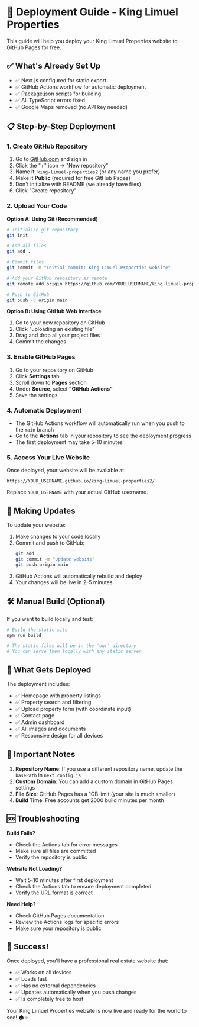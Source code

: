 # 🚀 Deployment Guide - King Limuel Properties

This guide will help you deploy your King Limuel Properties website to GitHub Pages for free.

## ✅ What's Already Set Up

- ✅ Next.js configured for static export
- ✅ GitHub Actions workflow for automatic deployment
- ✅ Package.json scripts for building
- ✅ All TypeScript errors fixed
- ✅ Google Maps removed (no API key needed)

## 📋 Step-by-Step Deployment

### 1. Create GitHub Repository

1. Go to [GitHub.com](https://github.com) and sign in
2. Click the "+" icon → "New repository"
3. Name it: `king-limuel-properties2` (or any name you prefer)
4. Make it **Public** (required for free GitHub Pages)
5. Don't initialize with README (we already have files)
6. Click "Create repository"

### 2. Upload Your Code

**Option A: Using Git (Recommended)**
```bash
# Initialize git repository
git init

# Add all files
git add .

# Commit files
git commit -m "Initial commit: King Limuel Properties website"

# Add your GitHub repository as remote
git remote add origin https://github.com/YOUR_USERNAME/king-limuel-properties2.git

# Push to GitHub
git push -u origin main
```

**Option B: Using GitHub Web Interface**
1. Go to your new repository on GitHub
2. Click "uploading an existing file"
3. Drag and drop all your project files
4. Commit the changes

### 3. Enable GitHub Pages

1. Go to your repository on GitHub
2. Click **Settings** tab
3. Scroll down to **Pages** section
4. Under **Source**, select **"GitHub Actions"**
5. Save the settings

### 4. Automatic Deployment

- The GitHub Actions workflow will automatically run when you push to the `main` branch
- Go to the **Actions** tab in your repository to see the deployment progress
- The first deployment may take 5-10 minutes

### 5. Access Your Live Website

Once deployed, your website will be available at:
```
https://YOUR_USERNAME.github.io/king-limuel-properties2/
```

Replace `YOUR_USERNAME` with your actual GitHub username.

## 🔄 Making Updates

To update your website:

1. Make changes to your code locally
2. Commit and push to GitHub:
   ```bash
   git add .
   git commit -m "Update website"
   git push origin main
   ```
3. GitHub Actions will automatically rebuild and deploy
4. Your changes will be live in 2-5 minutes

## 🛠️ Manual Build (Optional)

If you want to build locally and test:

```bash
# Build the static site
npm run build

# The static files will be in the 'out' directory
# You can serve them locally with any static server
```

## 📁 What Gets Deployed

The deployment includes:
- ✅ Homepage with property listings
- ✅ Property search and filtering
- ✅ Upload property form (with coordinate input)
- ✅ Contact page
- ✅ Admin dashboard
- ✅ All images and documents
- ✅ Responsive design for all devices

## 🚨 Important Notes

1. **Repository Name**: If you use a different repository name, update the `basePath` in `next.config.js`
2. **Custom Domain**: You can add a custom domain in GitHub Pages settings
3. **File Size**: GitHub Pages has a 1GB limit (your site is much smaller)
4. **Build Time**: Free accounts get 2000 build minutes per month

## 🆘 Troubleshooting

**Build Fails?**
- Check the Actions tab for error messages
- Make sure all files are committed
- Verify the repository is public

**Website Not Loading?**
- Wait 5-10 minutes after first deployment
- Check the Actions tab to ensure deployment completed
- Verify the URL format is correct

**Need Help?**
- Check GitHub Pages documentation
- Review the Actions logs for specific errors
- Make sure your repository is public

## 🎉 Success!

Once deployed, you'll have a professional real estate website that:
- ✅ Works on all devices
- ✅ Loads fast
- ✅ Has no external dependencies
- ✅ Updates automatically when you push changes
- ✅ Is completely free to host

Your King Limuel Properties website is now live and ready for the world to see! 🏠✨
